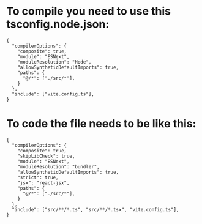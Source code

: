# To compile you need to use this tsconfig.node.json:
```
{
  "compilerOptions": {
    "composite": true,
    "module": "ESNext",
    "moduleResolution": "Node",
    "allowSyntheticDefaultImports": true,
    "paths": {
      "@/*": ["./src/*"],
    }
  },
  "include": ["vite.config.ts"],
}
```

# To code the file needs to be like this:

```
{
  "compilerOptions": {
    "composite": true,
    "skipLibCheck": true,
    "module": "ESNext",
    "moduleResolution": "bundler",
    "allowSyntheticDefaultImports": true,
    "strict": true,
    "jsx": "react-jsx",
    "paths": {
      "@/*": ["./src/*"],
    }
  },
  "include": ["src/**/*.ts", "src/**/*.tsx", "vite.config.ts"],
}
```